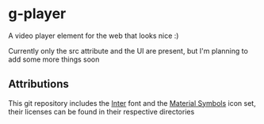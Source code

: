 # g-player
A video player element for the web that looks nice :)

Currently only the src attribute and the UI are present, but I'm planning to add some more things soon

## Attributions
This git repository includes the [Inter](https://rsms.me/inter/) font and the [Material Symbols](https://fonts.google.com/icons) icon set, their licenses can be found in their respective directories
